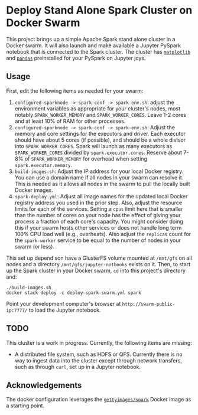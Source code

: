 # Deploy Stand Alone Spark Cluster on Docker Swarm

This project brings up a simple Apache Spark stand alone cluster in a Docker swarm. It will also launch and make available a Jupyter PySpark notebook that is connected to the Spark cluster. The cluster has [`matplotlib`](https://matplotlib.org) and [`pandas`](https://pandas.pydata.org) preinstalled for your PySpark on Jupyter joys.

## Usage
First, edit the following items as needed for your swarm:

1. `configured-sparknode -> spark-conf -> spark-env.sh`: adjust the environment variables as appropriate for your cluster's nodes, most notably `SPARK_WORKER_MEMORY` and `SPARK_WORKER_CORES`. Leave 1-2 cores and at least 10% of RAM for other processes.
2. `configured-sparknode -> spark-conf -> spark-env.sh`: Adjust the memory and core settings for the executors and driver. Each executor should have about 5 cores (if possible), and should be a whole divisor into `SPARK_WORKER_CORES`. Spark will launch as many executors as `SPARK_WORKER_CORES` divided by `spark.executor.cores`. Reserve about 7-8% of `SPARK_WORKER_MEMORY` for overhead when setting `spark.executor.memory`.
3. `build-images.sh`: Adjust the IP address for your local Docker registry. You can use a domain name if all nodes in your swarm can resolve it. This is needed as it allows all nodes in the swarm to pull the locally built Docker images.
4. `spark-deploy.yml`: Adjust all image names for the updated local Docker registry address you used in the prior step. Also, adjust the resource limits for each of the services. Setting a `cpus` limit here that is smaller than the number of cores on your node has the effect of giving your process a fraction of each core's capacity. You might consider doing this if your swarm hosts other services or does not handle long term 100% CPU load well (e.g., overheats). Also adjust the `replicas` count for the `spark-worker` service to be equal to the number of nodes in your swarm (or less). 

This set up depend son have a GlusterFS volume mounted at `/mnt/gfs` on all nodes and a directory `/mnt/gfs/jupyter-notbooks` exists on it. Then, to start up the Spark cluster in your Docker swarm, `cd` into this project's directory and:
```
./build-images.sh
docker stack deploy -c deploy-spark-swarm.yml spark
```

Point your development computer's browser at `http://swarm-public-ip:7777/` to load the Jupyter notebook.

## TODO
This cluster is a work in progress. Currently, the following items are missing:
* A distributed file system, such as HDFS or QFS. Currently there is no way to ingest data into the cluster except through network transfers, such as through `curl`, set up in a Jupyter notebook.

## Acknowledgements
The docker configuration leverages the [`gettyimages/spark`](https://hub.docker.com/r/gettyimages/spark/) Docker image as a starting point. 
